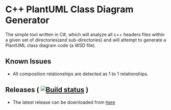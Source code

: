 # C++ PlantUML Class Diagram Generator

The simple tool written in C#, which will analyze all c++ headers files within a given set of directories(and sub-directories) and will attempt to generate a PlantUML class diagram code (a WSD file).


## Known Issues
* All composition relationships are detected as 1 to 1 relationships.

## Releases ( [![Build status](https://ci.appveyor.com/api/projects/status/pr1cgp7yokclxydy?svg=true)](https://ci.appveyor.com/project/sathukorale1379/c-plantuml-class-diagram-generator) )
* The latest release can be downloaded from [here](hhttps://github.com/sathukorale/C-PlantUML-Class-Diagram-Generator/releases/download/1.0.29/PlantUMLCodeGeneratorGUI.exe)
